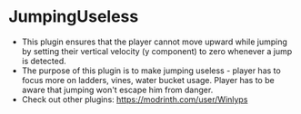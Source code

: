 # JumpingUseless

- This plugin ensures that the player cannot move upward while jumping by setting their vertical velocity (y component) to zero whenever a jump is detected.
- The purpose of this plugin is to make jumping useless - player has to focus more on ladders, vines, water bucket usage. Player has to be aware that jumping won't escape him from danger.  
- Check out other plugins: https://modrinth.com/user/Winlyps
